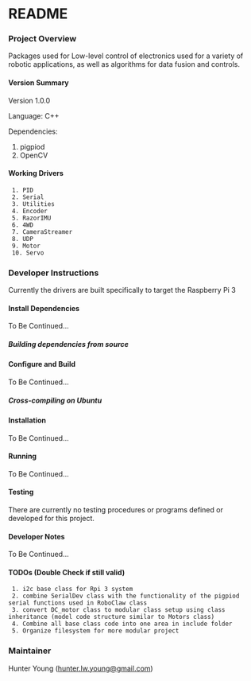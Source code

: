 # README #



### Project Overview ###


Packages used for Low-level control of electronics used for a variety of robotic applications, as well as algorithms for data fusion and controls.


#### Version Summary ####

Version 1.0.0

Language: C++

Dependencies:

1. pigpiod
2. OpenCV

#### Working Drivers ####

     1. PID
     2. Serial
     3. Utilities
     4. Encoder
     5. RazorIMU
     6. 4WD
     7. CameraStreamer
     8. UDP
     9. Motor
     10. Servo

### Developer Instructions ###

Currently the drivers are built specifically to target the Raspberry Pi 3

#### Install Dependencies ####

To Be Continued...


##### Building dependencies from source #####

#### Configure and Build ####

To Be Continued...

##### Cross-compiling on Ubuntu #####

#### Installation ####

To Be Continued...

#### Running ####

To Be Continued...

#### Testing ####

There are currently no testing procedures or programs defined or developed for this project.

#### Developer Notes ####

To Be Continued...

#### TODOs (Double Check if still valid) ####

     1. i2c base class for Rpi 3 system
     2. combine SerialDev class with the functionality of the pigpiod serial functions used in RoboClaw class
     3. convert DC_motor class to modular class setup using class inheritance (model code structure similar to Motors class)
     4. Combine all base class code into one area in include folder
     5. Organize filesystem for more modular project


### Maintainer ###

Hunter Young (hunter.lw.young@gmail.com)
